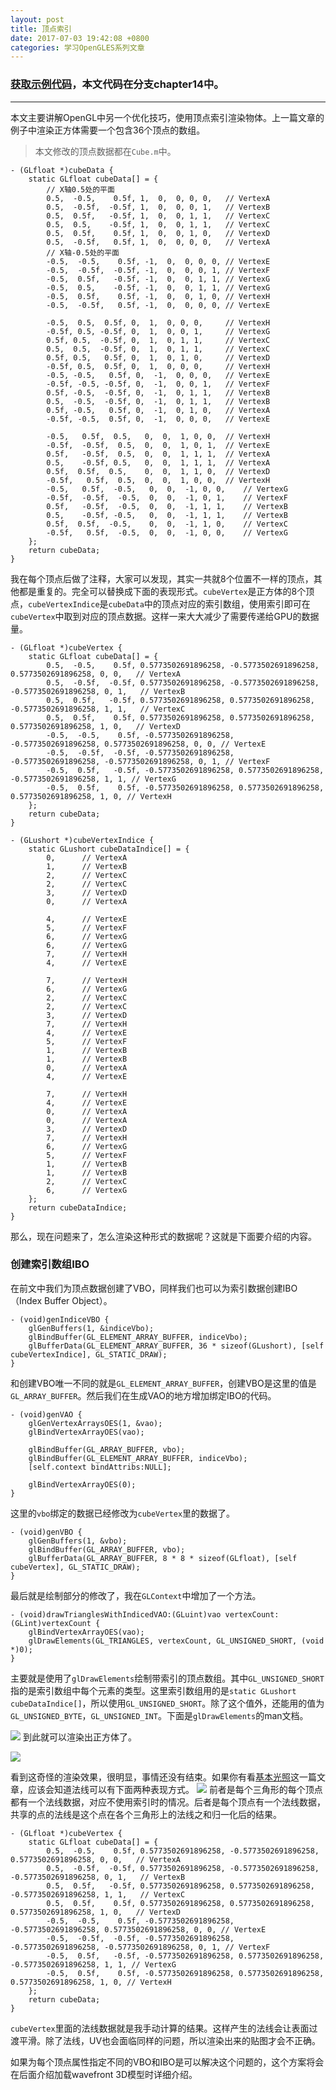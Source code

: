 ```yaml
---
layout: post
title: 顶点索引
date: 2017-07-03 19:42:08 +0800
categories: 学习OpenGLES系列文章
---
```


### [获取示例代码](https://github.com/SquarePants1991/OpenGLESLearn)，本文代码在分支chapter14中。
***

本文主要讲解OpenGL中另一个优化技巧，使用顶点索引渲染物体。上一篇文章的例子中渲染正方体需要一个包含36个顶点的数组。
> 本文修改的顶点数据都在`Cube.m`中。

```
- (GLfloat *)cubeData {
    static GLfloat cubeData[] = {
        // X轴0.5处的平面
        0.5,  -0.5,    0.5f, 1,  0,  0, 0, 0,   // VertexA
        0.5,  -0.5f,  -0.5f, 1,  0,  0, 0, 1,   // VertexB
        0.5,  0.5f,   -0.5f, 1,  0,  0, 1, 1,   // VertexC
        0.5,  0.5,    -0.5f, 1,  0,  0, 1, 1,   // VertexC
        0.5,  0.5f,    0.5f, 1,  0,  0, 1, 0,   // VertexD
        0.5,  -0.5f,   0.5f, 1,  0,  0, 0, 0,   // VertexA
        // X轴-0.5处的平面
        -0.5,  -0.5,    0.5f, -1,  0,  0, 0, 0, // VertexE
        -0.5,  -0.5f,  -0.5f, -1,  0,  0, 0, 1, // VertexF
        -0.5,  0.5f,   -0.5f, -1,  0,  0, 1, 1, // VertexG
        -0.5,  0.5,    -0.5f, -1,  0,  0, 1, 1, // VertexG
        -0.5,  0.5f,    0.5f, -1,  0,  0, 1, 0, // VertexH
        -0.5,  -0.5f,   0.5f, -1,  0,  0, 0, 0, // VertexE
        
        -0.5,  0.5,  0.5f, 0,  1,  0, 0, 0,     // VertexH
        -0.5f, 0.5, -0.5f, 0,  1,  0, 0, 1,     // VertexG
        0.5f, 0.5,  -0.5f, 0,  1,  0, 1, 1,     // VertexC
        0.5,  0.5,  -0.5f, 0,  1,  0, 1, 1,     // VertexC
        0.5f, 0.5,   0.5f, 0,  1,  0, 1, 0,     // VertexD
        -0.5f, 0.5,  0.5f, 0,  1,  0, 0, 0,     // VertexH
        -0.5, -0.5,   0.5f, 0,  -1,  0, 0, 0,   // VertexE
        -0.5f, -0.5, -0.5f, 0,  -1,  0, 0, 1,   // VertexF
        0.5f, -0.5,  -0.5f, 0,  -1,  0, 1, 1,   // VertexB
        0.5,  -0.5,  -0.5f, 0,  -1,  0, 1, 1,   // VertexB
        0.5f, -0.5,   0.5f, 0,  -1,  0, 1, 0,   // VertexA
        -0.5f, -0.5,  0.5f, 0,  -1,  0, 0, 0,   // VertexE
        
        -0.5,   0.5f,  0.5,   0,  0,  1, 0, 0,  // VertexH
        -0.5f,  -0.5f,  0.5,  0,  0,  1, 0, 1,  // VertexE
        0.5f,   -0.5f,  0.5,  0,  0,  1, 1, 1,  // VertexA
        0.5,    -0.5f, 0.5,   0,  0,  1, 1, 1,  // VertexA
        0.5f,  0.5f,  0.5,    0,  0,  1, 1, 0,  // VertexD
        -0.5f,   0.5f,  0.5,  0,  0,  1, 0, 0,  // VertexH
        -0.5,   0.5f,  -0.5,   0,  0,  -1, 0, 0,    // VertexG
        -0.5f,  -0.5f,  -0.5,  0,  0,  -1, 0, 1,    // VertexF
        0.5f,   -0.5f,  -0.5,  0,  0,  -1, 1, 1,    // VertexB
        0.5,    -0.5f, -0.5,   0,  0,  -1, 1, 1,    // VertexB
        0.5f,  0.5f,  -0.5,    0,  0,  -1, 1, 0,    // VertexC
        -0.5f,   0.5f,  -0.5,  0,  0,  -1, 0, 0,    // VertexG
    };
    return cubeData;
}
```
我在每个顶点后做了注释，大家可以发现，其实一共就8个位置不一样的顶点，其他都是重复的。完全可以替换成下面的表现形式。`cubeVertex`是正方体的8个顶点，`cubeVertexIndice`是`cubeData`中的顶点对应的索引数组，使用索引即可在`cubeVertex`中取到对应的顶点数据。这样一来大大减少了需要传递给GPU的数据量。
```
- (GLfloat *)cubeVertex {
    static GLfloat cubeData[] = {
        0.5,  -0.5,    0.5f, 0.5773502691896258, -0.5773502691896258, 0.5773502691896258, 0, 0,   // VertexA
        0.5,  -0.5f,  -0.5f, 0.5773502691896258, -0.5773502691896258, -0.5773502691896258, 0, 1,   // VertexB
        0.5,  0.5f,   -0.5f, 0.5773502691896258, 0.5773502691896258, -0.5773502691896258, 1, 1,   // VertexC
        0.5,  0.5f,    0.5f, 0.5773502691896258, 0.5773502691896258, 0.5773502691896258, 1, 0,   // VertexD
        -0.5,  -0.5,    0.5f, -0.5773502691896258, -0.5773502691896258, 0.5773502691896258, 0, 0, // VertexE
        -0.5,  -0.5f,  -0.5f, -0.5773502691896258, -0.5773502691896258, -0.5773502691896258, 0, 1, // VertexF
        -0.5,  0.5f,   -0.5f, -0.5773502691896258, 0.5773502691896258, -0.5773502691896258, 1, 1, // VertexG
        -0.5,  0.5f,    0.5f, -0.5773502691896258, 0.5773502691896258, 0.5773502691896258, 1, 0, // VertexH
    };
    return cubeData;
}

- (GLushort *)cubeVertexIndice {
    static GLushort cubeDataIndice[] = {
        0,      // VertexA
        1,      // VertexB
        2,      // VertexC
        2,      // VertexC
        3,      // VertexD
        0,      // VertexA
        
        4,      // VertexE
        5,      // VertexF
        6,      // VertexG
        6,      // VertexG
        7,      // VertexH
        4,      // VertexE
        
        7,      // VertexH
        6,      // VertexG
        2,      // VertexC
        2,      // VertexC
        3,      // VertexD
        7,      // VertexH
        4,      // VertexE
        5,      // VertexF
        1,      // VertexB
        1,      // VertexB
        0,      // VertexA
        4,      // VertexE
        
        7,      // VertexH
        4,      // VertexE
        0,      // VertexA
        0,      // VertexA
        3,      // VertexD
        7,      // VertexH
        6,      // VertexG
        5,      // VertexF
        1,      // VertexB
        1,      // VertexB
        2,      // VertexC
        6,      // VertexG
    };
    return cubeDataIndice;
}
```
那么，现在问题来了，怎么渲染这种形式的数据呢？这就是下面要介绍的内容。

### 创建索引数组IBO
在前文中我们为顶点数据创建了VBO，同样我们也可以为索引数据创建IBO（Index Buffer Object）。
```
- (void)genIndiceVBO {
    glGenBuffers(1, &indiceVbo);
    glBindBuffer(GL_ELEMENT_ARRAY_BUFFER, indiceVbo);
    glBufferData(GL_ELEMENT_ARRAY_BUFFER, 36 * sizeof(GLushort), [self cubeVertexIndice], GL_STATIC_DRAW);
}
```
和创建VBO唯一不同的就是`GL_ELEMENT_ARRAY_BUFFER`，创建VBO是这里的值是`GL_ARRAY_BUFFER`。然后我们在生成VAO的地方增加绑定IBO的代码。
```
- (void)genVAO {
    glGenVertexArraysOES(1, &vao);
    glBindVertexArrayOES(vao);
    
    glBindBuffer(GL_ARRAY_BUFFER, vbo);
    glBindBuffer(GL_ELEMENT_ARRAY_BUFFER, indiceVbo);
    [self.context bindAttribs:NULL];
    
    glBindVertexArrayOES(0);
}
```
这里的`vbo`绑定的数据已经修改为`cubeVertex`里的数据了。
```
- (void)genVBO {
    glGenBuffers(1, &vbo);
    glBindBuffer(GL_ARRAY_BUFFER, vbo);
    glBufferData(GL_ARRAY_BUFFER, 8 * 8 * sizeof(GLfloat), [self cubeVertex], GL_STATIC_DRAW);
}
```
最后就是绘制部分的修改了，我在`GLContext`中增加了一个方法。
```
- (void)drawTrianglesWithIndicedVAO:(GLuint)vao vertexCount:(GLint)vertexCount {
    glBindVertexArrayOES(vao);
    glDrawElements(GL_TRIANGLES, vertexCount, GL_UNSIGNED_SHORT, (void *)0);
}
```
主要就是使用了`glDrawElements`绘制带索引的顶点数组。其中`GL_UNSIGNED_SHORT`指的是索引数组中每个元素的类型。这里索引数组用的是`static GLushort cubeDataIndice[]`，所以使用`GL_UNSIGNED_SHORT`。除了这个值外，还能用的值为`GL_UNSIGNED_BYTE`，`GL_UNSIGNED_INT`。下面是`glDrawElements`的man文档。

![](http://upload-images.jianshu.io/upload_images/2949750-e31d395f00c8e187.png?imageMogr2/auto-orient/strip%7CimageView2/2/w/1240)
到此就可以渲染出正方体了。

![](http://upload-images.jianshu.io/upload_images/2949750-0f219bfa58c3da3f.png?imageMogr2/auto-orient/strip%7CimageView2/2/w/1240)

看到这奇怪的渲染效果，很明显，事情还没有结束。如果你有看[基本光照](http://www.jianshu.com/p/9f41a7272c22)这一篇文章，应该会知道法线可以有下面两种表现方式。
![](http://upload-images.jianshu.io/upload_images/2949750-75c4ac10e81a6a41.png?imageMogr2/auto-orient/strip%7CimageView2/2)
前者是每个三角形的每个顶点都有一个法线数据，对应不使用索引时的情况。后者是每个顶点有一个法线数据，共享的点的法线是这个点在各个三角形上的法线之和归一化后的结果。
```
- (GLfloat *)cubeVertex {
    static GLfloat cubeData[] = {
        0.5,  -0.5,    0.5f, 0.5773502691896258, -0.5773502691896258, 0.5773502691896258, 0, 0,   // VertexA
        0.5,  -0.5f,  -0.5f, 0.5773502691896258, -0.5773502691896258, -0.5773502691896258, 0, 1,   // VertexB
        0.5,  0.5f,   -0.5f, 0.5773502691896258, 0.5773502691896258, -0.5773502691896258, 1, 1,   // VertexC
        0.5,  0.5f,    0.5f, 0.5773502691896258, 0.5773502691896258, 0.5773502691896258, 1, 0,   // VertexD
        -0.5,  -0.5,    0.5f, -0.5773502691896258, -0.5773502691896258, 0.5773502691896258, 0, 0, // VertexE
        -0.5,  -0.5f,  -0.5f, -0.5773502691896258, -0.5773502691896258, -0.5773502691896258, 0, 1, // VertexF
        -0.5,  0.5f,   -0.5f, -0.5773502691896258, 0.5773502691896258, -0.5773502691896258, 1, 1, // VertexG
        -0.5,  0.5f,    0.5f, -0.5773502691896258, 0.5773502691896258, 0.5773502691896258, 1, 0, // VertexH
    };
    return cubeData;
}
```
`cubeVertex`里面的法线数据就是我手动计算的结果。这样产生的法线会让表面过渡平滑。除了法线，UV也会面临同样的问题，所以渲染出来的贴图才会不正确。

如果为每个顶点属性指定不同的VBO和IBO是可以解决这个问题的，这个方案将会在后面介绍加载wavefront 3D模型时详细介绍。
